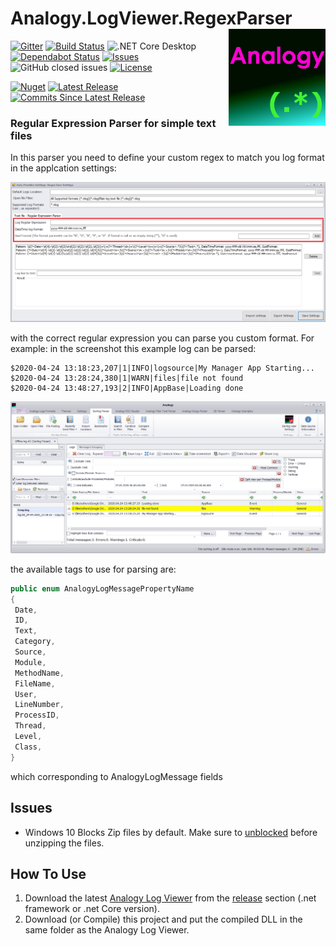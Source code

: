 # Analogy.LogViewer.RegexParser          <img src="./Assets/AnalogyRegex.png" align="right" width="155px" height="155px">

<p align="center">

[![Gitter](https://badges.gitter.im/Analogy-LogViewer/community.svg)](https://gitter.im/Analogy-LogViewer/community?utm_source=badge&utm_medium=badge&utm_campaign=pr-badge)  [![Build Status](https://dev.azure.com/Analogy-LogViewer/Analogy%20Log%20Viewer/_apis/build/status/Analogy-LogViewer.Analogy.LogViewer.RegexParser?branchName=master)](https://dev.azure.com/Analogy-LogViewer/Analogy%20Log%20Viewer/_build/latest?definitionId=30&branchName=master)
![.NET Core Desktop](https://github.com/Analogy-LogViewer/Analogy.LogViewer.RegexParser/workflows/.NET%20Core%20Desktop/badge.svg)
[![Dependabot Status](https://api.dependabot.com/badges/status?host=github&repo=Analogy-LogViewer/Analogy.LogViewer.RegexParser)](https://dependabot.com)
 <a href="https://github.com/Analogy-LogViewer/Analogy.LogViewer.RegexParser/issues">
    <img src="https://img.shields.io/github/issues/Analogy-LogViewer/Analogy.LogViewer.RegexParser" img alt="Issues"/>
</a>
![GitHub closed issues](https://img.shields.io/github/issues-closed-raw/Analogy-LogViewer/Analogy.LogViewer.RegexParser)
<a href="https://github.com/Analogy-LogViewer/Analogy.LogViewer.RegexParser/blob/master/LICENSE.md">
    <img src="https://img.shields.io/github/license/Analogy-LogViewer/Analogy.LogViewer.RegexParser" img alt="License"/>
</a>

 [![Nuget](https://img.shields.io/nuget/v/Analogy.LogViewer.RegexParser)](https://www.nuget.org/packages/Analogy.LogViewer.RegexParser/)
<a href="https://github.com/Analogy-LogViewer/Analogy.LogViewer.RegexParser/releases">
    <img src="https://img.shields.io/github/v/release/Analogy-LogViewer/Analogy.LogViewer.RegexParser" img alt="Latest Release"/>
</a>
<a href="https://github.com/Analogy-LogViewer/Analogy.LogViewer.RegexParser/compare/V1.0.2...master">
    <img src="https://img.shields.io/github/commits-since/Analogy-LogViewer/Analogy.LogViewer.RegexParser/latest" img alt="Commits Since Latest Release"/>
</a>
</p>


### Regular Expression Parser for simple text files
In this parser you need to define your custom regex to match you log format in the applcation settings:

![Serilog Settings](Assets/regexSettings.jpg)

with the correct regular expression you can parse you custom format. For example: in the screenshot this example log can be parsed:
```
$2020-04-24 13:18:23,207|1|INFO|logsource|My Manager App Starting...
$2020-04-24 13:28:24,380|1|WARN|files|file not found
$2020-04-24 13:48:27,193|2|INFO|AppBase|Loading done
   ```
 
![Serilog Settings](Assets/regexParserExample.jpg)

the available tags to use for parsing are:

   ```csharp
   public enum AnalogyLogMessagePropertyName
  {
    Date,
    ID,
    Text,
    Category,
    Source,
    Module,
    MethodName,
    FileName,
    User,
    LineNumber,
    ProcessID,
    Thread,
    Level,
    Class,
  }
 ```
which corresponding to AnalogyLogMessage fields

 
## Issues
- Windows 10 Blocks Zip files by default. Make sure to [unblocked](https://singularlabs.com/tips/how-to-unblock-a-zip-file-on-windows-10/) before unzipping the files.


## How To Use
1. Download the latest [Analogy Log Viewer](https://github.com/Analogy-LogViewer/Analogy.LogViewer) from the [release](https://github.com/Analogy-LogViewer/Analogy.LogViewer/releases) section (.net framework or .net Core version).
2. Download (or Compile) this project and put the compiled DLL in the same folder as the Analogy Log Viewer.
